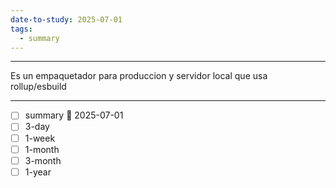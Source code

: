 ```yaml
---
date-to-study: 2025-07-01
tags:
  - summary
---
```

---


Es un empaquetador para produccion y servidor local que usa rollup/esbuild

---
- [ ] summary  📅 2025-07-01
- [ ] 3-day 
- [ ] 1-week 
- [ ] 1-month 
- [ ] 3-month 
- [ ] 1-year 